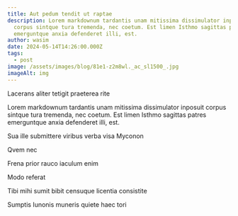 ```yaml
---
title: Aut pedum tendit ut raptae
description: Lorem markdownum tardantis unam mitissima dissimulator inposuit
  corpus sintque tura tremenda, nec coetum. Est limen Isthmo sagittas patres
  emerguntque anxia defenderet illi, est.
author: wasim
date: 2024-05-14T14:26:00.000Z
tags:
  - post
image: /assets/images/blog/81e1-z2m8wl._ac_sl1500_.jpg
imageAlt: img
---
```

Lacerans aliter tetigit praeterea rite

Lorem markdownum tardantis unam mitissima dissimulator inposuit corpus sintque tura tremenda, nec coetum. Est limen Isthmo sagittas patres emerguntque anxia defenderet illi, est.



Sua ille submittere viribus verba visa Myconon

Qvem nec

Frena prior rauco iaculum enim

Modo referat

Tibi mihi sumit bibit censuque licentia consistite

Sumptis Iunonis muneris quiete haec tori
